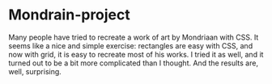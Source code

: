 # Mondrain-project
Many people have tried to recreate a work of art by Mondriaan with CSS. It seems like a nice and simple exercise: rectangles are easy with CSS, and now with grid, it is easy to recreate most of his works. I tried it as well, and it turned out to be a bit more complicated than I thought. And the results are, well, surprising.

